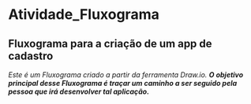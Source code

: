 # Atividade_Fluxograma
## Fluxograma para a criação de um app de cadastro

_Este é um Fluxograma criado a partir da ferramenta Draw.io._
***O objetivo principal desse Fluxograma é traçar um caminho
a ser seguido pela pessoa que irá desenvolver tal aplicação.***

